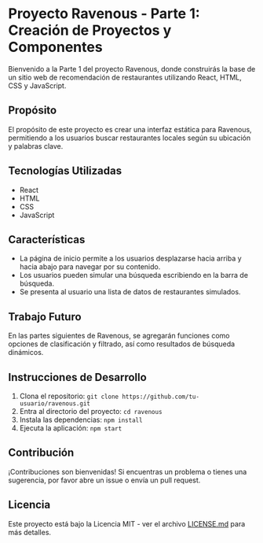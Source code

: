 # Proyecto Ravenous - Parte 1: Creación de Proyectos y Componentes

Bienvenido a la Parte 1 del proyecto Ravenous, donde construirás la base de un sitio web de recomendación de restaurantes utilizando React, HTML, CSS y JavaScript.

## Propósito

El propósito de este proyecto es crear una interfaz estática para Ravenous, permitiendo a los usuarios buscar restaurantes locales según su ubicación y palabras clave.

## Tecnologías Utilizadas

- React
- HTML
- CSS
- JavaScript

## Características

- La página de inicio permite a los usuarios desplazarse hacia arriba y hacia abajo para navegar por su contenido.
- Los usuarios pueden simular una búsqueda escribiendo en la barra de búsqueda.
- Se presenta al usuario una lista de datos de restaurantes simulados.

## Trabajo Futuro

En las partes siguientes de Ravenous, se agregarán funciones como opciones de clasificación y filtrado, así como resultados de búsqueda dinámicos.

## Instrucciones de Desarrollo

1. Clona el repositorio: `git clone https://github.com/tu-usuario/ravenous.git`
2. Entra al directorio del proyecto: `cd ravenous`
3. Instala las dependencias: `npm install`
4. Ejecuta la aplicación: `npm start`

## Contribución

¡Contribuciones son bienvenidas! Si encuentras un problema o tienes una sugerencia, por favor abre un issue o envía un pull request.

## Licencia

Este proyecto está bajo la Licencia MIT - ver el archivo [LICENSE.md](LICENSE.md) para más detalles.
